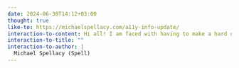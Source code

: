 ```yaml
---
date: 2024-06-30T14:12+03:00
thought: true
like-to: https://michaelspellacy.com/a11y-info-update/
interaction-to-content: Hi all! I am faced with having to make a hard decision about a11y.info. The costs for it are rising ...
interaction-to-title: ""
interaction-to-author: |
  Michael Spellacy (Spell)
---
```

